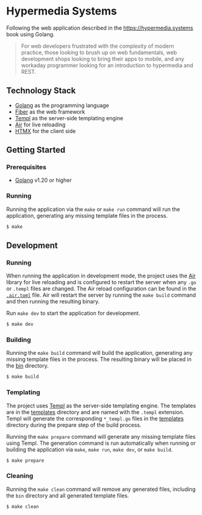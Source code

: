 # Hypermedia Systems
Following the web application described in the https://hypermedia.systems book using Golang.

> For web developers frustrated with the complexity of modern practice, those looking to brush up on web fundamentals, web development shops looking to bring their apps to mobile, and any workaday programmer looking for an introduction to hypermedia and REST.

## Technology Stack
- [Golang](https://go.dev/) as the programming language
- [Fiber](https://docs.gofiber.io/) as the web framework
- [Templ](https://templ.guide/) as the server-side templating engine
- [Air](https://github.com/cosmtrek/air) for live reloading
- [HTMX](https://htmx.org/) for the client side

## Getting Started

### Prerequisites
- [Golang](https://golang.org/doc/install) v1.20 or higher

### Running
Running the application via the `make` or `make run` command will run the application, generating any missing template files in the process.
```bash
$ make
```

## Development

### Running
When running the application in development mode, the project uses the [Air](https://github.com/cosmtrek/air) library for live reloading and is configured to restart the server when any `.go` or `.templ` files are changed. The Air reload configuration can be found in the [`.air.toml`](./.air.toml) file. Air will restart the server by running the `make build` command and then running the resulting binary.

Run `make dev` to start the application for development.
```bash
$ make dev
```

### Building
Running the `make build` command will build the application, generating any missing template files in the process. The resulting binary will be placed in the [bin](./bin/) directory.
```bash
$ make build
```

### Templating
The project uses [Templ](https://templ.guide/) as the server-side templating engine. The templates are in the [templates](./templates/) directory and are named with the `.templ` extension. Templ will generate the corresponding `*_templ.go` files in the [templates](./templates/) directory during the prepare step of the build process.

Running the `make prepare` command will generate any missing template files using Templ. The generation command is run automatically when running or building the application via `make`, `make run`, `make dev`, or `make build`.
```bash
$ make prepare
```

### Cleaning
Running the `make clean` command will remove any generated files, including the `bin` directory and all generated template files.
```bash
$ make clean
```